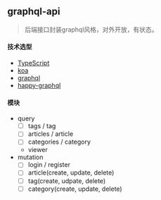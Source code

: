 ## graphql-api
> 后端接口封装graphql风格，对外开放，有状态。

#### 技术选型
- [TypeScript](https://www.typescriptlang.org/)
- [koa](https://github.com/koajs/koa)
- [graphql](http://graphql.org/)
- [happy-graphql](https://github.com/honpery/happy-graphql)

#### 模块
- query
    - [ ] tags / tag
    - [ ] articles / article
    - [ ] categories / category
    - viewer
- mutation
    - [ ] login / register
    - [ ] article(create, update, delete)
    - [ ] tag(create, udpate, delete)
    - [ ] category(create, update, delete)
